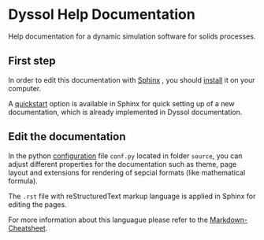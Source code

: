 # Dyssol Help Documentation
Help documentation for a dynamic simulation software for solids processes.

First step
----------

In order to edit this documentation with [Sphinx](https://www.sphinx-doc.org/en/master/index.html) , you should [install](https://www.sphinx-doc.org/en/master/usage/installation.html) it on your computer.

A [quickstart](https://www.sphinx-doc.org/en/master/usage/quickstart.html) option is available in Sphinx for quick setting up of a new documentation, which is already implemented in Dyssol documentation.


Edit the documentation
----------------------

In the python [configuration](https://www.sphinx-doc.org/en/master/usage/configuration.html?highlight=conf#module-conf) file `conf.py` located in folder `source`, you can adjust different properties for the documentation such as theme, page layout and extensions for rendering of sepcial formats (like mathematical formula).

The `.rst` file with reStructuredText markup language is applied in Sphinx for editing the pages. 

For more information about this languague please refer to the [Markdown-Cheatsheet](https://github.com/adam-p/markdown-here/wiki/Markdown-Cheatsheet#links).


